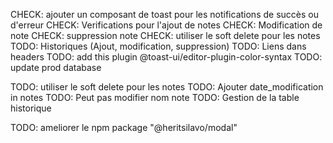 CHECK: ajouter un composant de toast pour les notifications de succès ou d'erreur
CHECK: Verifications pour l'ajout de notes
CHECK: Modification de note
CHECK: suppression note
CHECK: utiliser le soft delete pour les notes
TODO: Historiques (Ajout, modification, suppression)
TODO: Liens dans headers
TODO: add this plugin @toast-ui/editor-plugin-color-syntax
TODO: update prod database

<!-- MOBILE -->
TODO: utiliser le soft delete pour les notes
TODO: Ajouter date_modification in notes
TODO: Peut pas modifier nom note
TODO: Gestion de la table historique

<!-- AUTRE PROJET -->
TODO: ameliorer le npm package "@heritsilavo/modal"